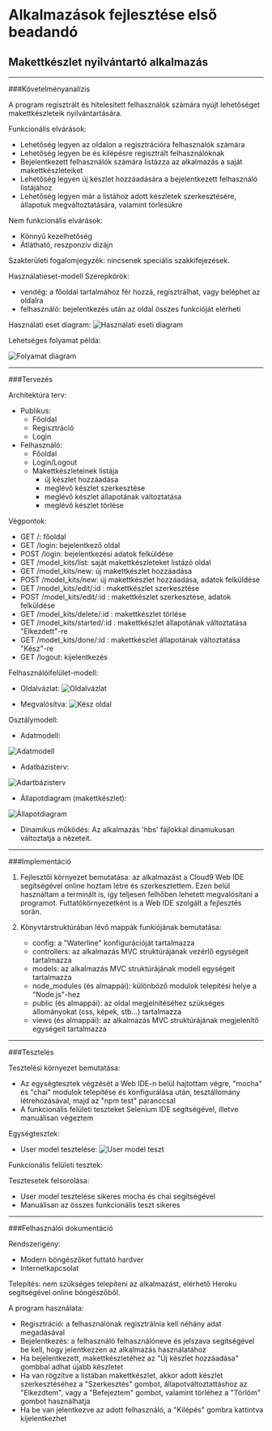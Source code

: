 # Alkalmazások fejlesztése első beadandó
## Makettkészlet nyilvántartó alkalmazás

***

###Követelményanalízis

A program regisztrált és hitelesített felhasználók számára nyújt lehetőséget makettkészleteik nyilvántartására.

Funkcionális elvárások:
  + Lehetőség legyen az oldalon a regisztrációra felhasználók számára
  + Lehetőség legyen be és kilépésre regisztrált felhasználóknak
  + Bejelentkezett felhasználók számára listázza az alkalmazás a saját makettkészleteiket
  + Lehetőség legyen új készlet hozzáadására a bejelentkezett felhasználó listájához
  + Lehetőség legyen már a listához adott készletek szerkesztésére, állapotuk megváltoztatására, valamint törlésükre

Nem funkcionális elvárások:
  + Könnyű kezelhetőség
  + Átlátható, reszponzív dizájn

Szakterületi fogalomjegyzék: nincsenek speciális szakkifejezések.

Használatieset-modell
  Szerepkörök: 
  + vendég: a főoldal tartalmához fér hozzá, regisztrálhat, vagy beléphet az oldalra
  + felhasználó: bejelentkezés után az oldal összes funkcióját elérheti
  
Használati eset diagram:
![Használati eseti diagram](documentation_images/nomnoml.png)

Lehetséges folyamat példa:

![Folyamat diagram](documentation_images/folyamat.png)

***

###Tervezés

Architektúra terv:
  + Publikus:
    + Főoldal
    + Regisztráció
    + Login
  + Felhasználó:
    + Főoldal
    + Login/Logout
    + Makettkészleteinek listája
        + új készlet hozzáadása
        + meglévő készlet szerkesztése
        + meglévő készlet állapotának változtatása
        + meglévő készlet törlése

Végpontok:
  + GET /: főoldal
  + GET /login: bejelentkező oldal
  + POST /login: bejelentkezési adatok felküldése
  + GET /model_kits/list: saját makettkészleteket listázó oldal
  + GET /model_kits/new: új makettkészlet hozzáadása
  + POST /model_kits/new: új makettkészlet hozzáadása, adatok felküldése
  + GET /model_kits/edit/:id : makettkészlet szerkesztése
  + POST /model_kits/edit/:id : makettkészlet szerkesztése, adatok felküldése
  + GET /model_kits/delete/:id : makettkészlet törlése
  + GET /model_kits/started/:id : makettkészlet állapotának változtatása "Elkezdett"-re
  + GET /model_kits/done/:id : makettkészlet állapotának változtatása "Kész"-re
  + GET /logout: kijelentkezés

Felhasználóifelület-modell:
  + Oldalvázlat:
  ![Oldalvázlat](documentation_images/vazlat.PNG)
  
  + Megvalósítva:
  ![Kész oldal](documentation_images/keszoldal.PNG)

Osztálymodell:
  + Adatmodell:
  
  ![Adatmodell](documentation_images/adatmodell.png)
  
  + Adatbázisterv:
  
  ![Adartbázisterv](documentation_images/adatbazismodell.png)
  
  + Állapotdiagram (makettkészlet):
  
  ![Állapotdiagram](documentation_images/allapotdiagram.png)

  + Dinamikus működés:
    Az alkalmazás 'hbs' fájlokkal dinamukusan változtatja a nézeteit.



***

###Implementáció

1. Fejlesztői környezet bemutatása:
    az alkalmazást a Cloud9 Web IDE segítségével online hoztam létre és szerkesztettem. Ezen belül használtam a           terminált is, így teljesen felhőben lehetett megvalósítani a programot. Futtatókörnyezetként is a Web IDE szolgált a fejlesztés során.

2. Könyvtárstruktúrában lévő mappák funkiójának bemutatása:
    + config: a "Waterline" konfigurációját tartalmazza
    + controllers: az alkalmazás MVC struktúrájának vezérlő egységeit tartalmazza
    + models: az alkalmazás MVC struktúrájának modell egységeit tartalmazza
    + node_modules (és almappái): különböző modulok telepítési helye a "Node.js"-hez
    + public (és almappái): az oldal megjelnítéséhez szükséges állományokat (css, képek, stb...) tartalmazza
    + views (és almappái): az alkalmazás MVC struktúrájának megjelenítő egységeit tartalmazza

***

###Tesztelés

Tesztelési környezet bemutatása:
  + Az egységtesztek végzését a Web IDE-n belül hajtottam végre, "mocha" és "chai" modulok telepítése és konfigurálása után, tesztállomány létrehozásával, majd az "npm test" paranccsal
  + A funkcionális felületi teszteket Selenium IDE segítségével, illetve manuálisan végeztem

Egységtesztek: 
  + User model tesztelése:
  ![User model teszt](documentation_images/usermodeltest.PNG)

Funkcionális felületi tesztek:
  
Tesztesetek felsorolása: 
  + User model tesztelése sikeres mocha és chai segítségével
  + Manuálisan az összes funkcionális teszt sikeres

***

###Felhasználói dokumentáció

Rendszerigény: 
  + Modern böngészőket futtató hardver
  + Internetkapcsolat

Telepítés: nem szükséges telepíteni az alkalmazást, elérhető Heroku segítségével online böngészőből.

A program használata:
  + Regisztráció: a felhasználónak regisztrálnia kell néhány adat megadásával
  + Bejelentkezés: a felhasználó felhasználóneve és jelszava segítségével be kell, hogy jelentkezzen az alkalmazás használatához
  + Ha bejelentkezett, makettkészletéhez az "Új készlet hozzáadása" gombbal adhat újabb készletet
  + Ha van rögzítve a listában makettkészlet, akkor adott készlet szerkesztéséhez a "Szerkesztés" gombot, állapotváltoztattáshoz az "Elkezdtem", vagy a "Befejeztem" gombot, valamint törléhez a "Törlöm" gombot használhatja
  + Ha be van jelentkezve az adott felhasználó, a "Kilépés" gombra kattintva kijelentkezhet 
